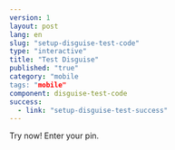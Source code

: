 ```yaml
---
version: 1
layout: post
lang: en
slug: "setup-disguise-test-code"
type: "interactive"
title: "Test Disguise"
published: "true"
category: "mobile
tags: "mobile"
component: disguise-test-code
success: 
  - link: "setup-disguise-test-success"
---
```


Try now! Enter your pin.